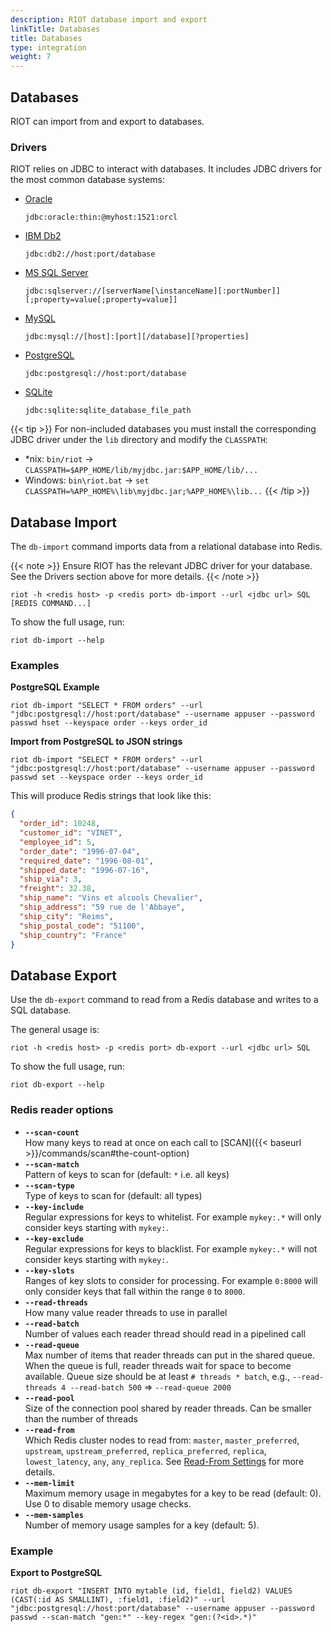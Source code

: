 ```yaml
---
description: RIOT database import and export
linkTitle: Databases
title: Databases
type: integration
weight: 7
---
```


## Databases

RIOT can import from and export to databases.

### Drivers

RIOT relies on JDBC to interact with databases.
It includes JDBC drivers for the most common database systems:

* [Oracle](https://docs.oracle.com/cd/E11882_01/appdev.112/e13995/oracle/jdbc/OracleDriver.html)

  `jdbc:oracle:thin:@myhost:1521:orcl`
* [IBM Db2](https://www.ibm.com/support/knowledgecenter/en/SSEPGG_11.5.0/com.ibm.db2.luw.apdv.java.doc/src/tpc/imjcc_r0052342.html)

  `jdbc:db2://host:port/database`
* [MS SQL Server](https://docs.microsoft.com/en-us/sql/connect/jdbc/building-the-connection-url?view=sql-server-2017)

  `jdbc:sqlserver://[serverName[\instanceName][:portNumber]][;property=value[;property=value]]`
* [MySQL](https://dev.mysql.com/doc/connector-j/en/)

  `jdbc:mysql://[host]:[port][/database][?properties]`
* [PostgreSQL](https://www.postgresql.org/docs/7.4/jdbc-use.html)

  `jdbc:postgresql://host:port/database`
* [SQLite](https://www.sqlitetutorial.net/sqlite-java/sqlite-jdbc-driver/)

  `jdbc:sqlite:sqlite_database_file_path`

{{< tip >}}
For non-included databases you must install the corresponding JDBC driver under the `lib` directory and modify the `CLASSPATH`:

* *nix: `bin/riot` -> `CLASSPATH=$APP_HOME/lib/myjdbc.jar:$APP_HOME/lib/...`
* Windows: `bin\riot.bat` -> `set CLASSPATH=%APP_HOME%\lib\myjdbc.jar;%APP_HOME%\lib...`
{{< /tip >}}

## Database Import

The `db-import` command imports data from a relational database into Redis.

{{< note >}}
Ensure RIOT has the relevant JDBC driver for your database.
See the Drivers section above for more details.
{{< /note >}}

```
riot -h <redis host> -p <redis port> db-import --url <jdbc url> SQL [REDIS COMMAND...]
```

To show the full usage, run:

```
riot db-import --help
```

### Examples

**PostgreSQL Example**

```
riot db-import "SELECT * FROM orders" --url "jdbc:postgresql://host:port/database" --username appuser --password passwd hset --keyspace order --keys order_id
```

**Import from PostgreSQL to JSON strings**

```
riot db-import "SELECT * FROM orders" --url "jdbc:postgresql://host:port/database" --username appuser --password passwd set --keyspace order --keys order_id
```

This will produce Redis strings that look like this:

```json
{
  "order_id": 10248,
  "customer_id": "VINET",
  "employee_id": 5,
  "order_date": "1996-07-04",
  "required_date": "1996-08-01",
  "shipped_date": "1996-07-16",
  "ship_via": 3,
  "freight": 32.38,
  "ship_name": "Vins et alcools Chevalier",
  "ship_address": "59 rue de l'Abbaye",
  "ship_city": "Reims",
  "ship_postal_code": "51100",
  "ship_country": "France"
}
```

## Database Export

Use the `db-export` command to read from a Redis database and writes to a SQL database.

The general usage is:

```
riot -h <redis host> -p <redis port> db-export --url <jdbc url> SQL
```

To show the full usage, run:

```
riot db-export --help
```

### Redis reader options

* **`--scan-count`**\
    How many keys to read at once on each call to [SCAN]({{< baseurl >}}/commands/scan#the-count-option)
* **`--scan-match`**\
    Pattern of keys to scan for (default: `*` i.e. all keys)
* **`--scan-type`**\
    Type of keys to scan for (default: all types)  
* **`--key-include`**\
    Regular expressions for keys to whitelist.
    For example `mykey:.*` will only consider keys starting with `mykey:`.
* **`--key-exclude`**\
    Regular expressions for keys to blacklist.
    For example `mykey:.*` will not consider keys starting with `mykey:`.
* **`--key-slots`**\
    Ranges of key slots to consider for processing.
    For example `0:8000` will only consider keys that fall within the range `0` to `8000`.
* **`--read-threads`**\
    How many value reader threads to use in parallel
* **`--read-batch`**\
    Number of values each reader thread should read in a pipelined call
* **`--read-queue`**\
    Max number of items that reader threads can put in the shared queue.
    When the queue is full, reader threads wait for space to become available.
    Queue size should be at least `# threads * batch`, e.g., `--read-threads 4 --read-batch 500` => `--read-queue 2000`
* **`--read-pool`**\
    Size of the connection pool shared by reader threads.
    Can be smaller than the number of threads
* **`--read-from`**\
   Which Redis cluster nodes to read from: `master`, `master_preferred`, `upstream`, `upstream_preferred`, `replica_preferred`, `replica`, `lowest_latency`, `any`, `any_replica`. See [Read-From Settings](https://github.com/lettuce-io/lettuce-core/wiki/ReadFrom-Settings#read-from-settings) for more details.
* **`--mem-limit`**\
    Maximum memory usage in megabytes for a key to be read (default: 0). Use 0 to disable memory usage checks.
* **`--mem-samples`**\
    Number of memory usage samples for a key (default: 5).

### Example

**Export to PostgreSQL**

```
riot db-export "INSERT INTO mytable (id, field1, field2) VALUES (CAST(:id AS SMALLINT), :field1, :field2)" --url "jdbc:postgresql://host:port/database" --username appuser --password passwd --scan-match "gen:*" --key-regex "gen:(?<id>.*)"
```